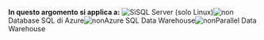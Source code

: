 <Token>**In questo argomento si applica a:** ![Sì](media/yes.png)SQL Server (solo Linux)![non](media/no.png)Database SQL di Azure![non](media/no.png)Azure SQL Data Warehouse![non](media/no.png)Parallel Data Warehouse</Token>